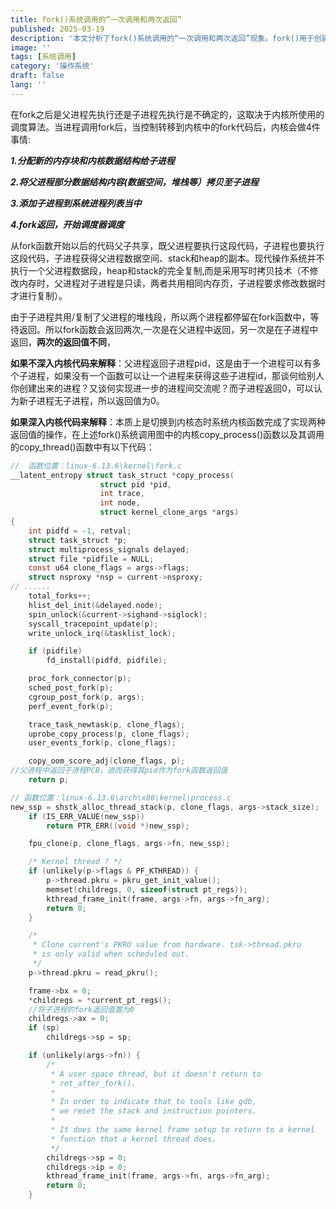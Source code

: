 ```yaml
---
title: fork()系统调用的“一次调用和两次返回”
published: 2025-03-19
description: '本文分析了fork()系统调用的“一次调用和两次返回”现象。fork()用于创建子进程，父子进程共享代码，但通过写时拷贝技术避免完全复制内存。调用fork()后，内核完成内存分配、数据结构复制、进程列表更新及调度操作。父进程返回子进程的PID以便管理子进程，子进程返回0表示自身无子进程。深入内核代码可发现，fork()通过copy_process()和copy_thread()函数分别设置父子进程的返回值，确保进程间通信和调度的正确性。'
image: ''
tags: [系统调用]
category: '操作系统'
draft: false 
lang: ''
---
```


在fork之后是父进程先执行还是子进程先执行是不确定的，这取决于内核所使用的调度算法。当进程调用fork后，当控制转移到内核中的fork代码后，内核会做4件事情:


***1.分配新的内存块和内核数据结构给子进程***

***2.将父进程部分数据结构内容(数据空间，堆栈等）拷贝至子进程***

***3.添加子进程到系统进程列表当中***

***4.fork返回，开始调度器调度***

从fork函数开始以后的代码父子共享，既父进程要执行这段代码，子进程也要执行这段代码，子进程获得父进程数据空间、stack和heap的副本。现代操作系统并不执行一个父进程数据段，heap和stack的完全复制,而是采用写时拷贝技术（不修改内存时，父进程对子进程是只读，两者共用相同内存页，子进程要求修改数据时才进行复制）。

由于子进程共用/复制了父进程的堆栈段，所以两个进程都停留在fork函数中，等待返回。所以fork函数会返回两次,一次是在父进程中返回，另一次是在子进程中返回，**两次的返回值不同**，

**如果不深入内核代码来解释**：父进程返回子进程pid，这是由于一个进程可以有多个子进程，如果没有一个函数可以让一个进程来获得这些子进程id，那谈何给别人你创建出来的进程？又谈何实现进一步的进程间交流呢？而子进程返回0，可以认为新子进程无子进程，所以返回值为0。

**如果深入内核代码来解释**：本质上是切换到内核态时系统内核函数完成了实现两种返回值的操作，在上述fork()系统调用图中的内核copy_process()函数以及其调用的copy_thread()函数中有以下代码：

```c
//  函数位置：linux-6.13.6\kernel\fork.c
__latent_entropy struct task_struct *copy_process(
					struct pid *pid,
					int trace,
					int node,
					struct kernel_clone_args *args)
{
	int pidfd = -1, retval;
	struct task_struct *p;
	struct multiprocess_signals delayed;
	struct file *pidfile = NULL;
	const u64 clone_flags = args->flags;
	struct nsproxy *nsp = current->nsproxy;
// ......
	total_forks++;
	hlist_del_init(&delayed.node);
	spin_unlock(&current->sighand->siglock);
	syscall_tracepoint_update(p);
	write_unlock_irq(&tasklist_lock);

	if (pidfile)
		fd_install(pidfd, pidfile);

	proc_fork_connector(p);
	sched_post_fork(p);
	cgroup_post_fork(p, args);
	perf_event_fork(p);

	trace_task_newtask(p, clone_flags);
	uprobe_copy_process(p, clone_flags);
	user_events_fork(p, clone_flags);

	copy_oom_score_adj(clone_flags, p);
//父进程中返回子进程PCB，进而获得其pid作为fork函数返回值
	return p;

```



```c
// 函数位置：linux-6.13.6\arch\x86\kernel\process.c
new_ssp = shstk_alloc_thread_stack(p, clone_flags, args->stack_size);
	if (IS_ERR_VALUE(new_ssp))
		return PTR_ERR((void *)new_ssp);

	fpu_clone(p, clone_flags, args->fn, new_ssp);

	/* Kernel thread ? */
	if (unlikely(p->flags & PF_KTHREAD)) {
		p->thread.pkru = pkru_get_init_value();
		memset(childregs, 0, sizeof(struct pt_regs));
		kthread_frame_init(frame, args->fn, args->fn_arg);
		return 0;
	}

	/*
	 * Clone current's PKRU value from hardware. tsk->thread.pkru
	 * is only valid when scheduled out.
	 */
	p->thread.pkru = read_pkru();

	frame->bx = 0;
	*childregs = *current_pt_regs();
	//将子进程的fork返回值置为0
	childregs->ax = 0;
	if (sp)
		childregs->sp = sp;

	if (unlikely(args->fn)) {
		/*
		 * A user space thread, but it doesn't return to
		 * ret_after_fork().
		 *
		 * In order to indicate that to tools like gdb,
		 * we reset the stack and instruction pointers.
		 *
		 * It does the same kernel frame setup to return to a kernel
		 * function that a kernel thread does.
		 */
		childregs->sp = 0;
		childregs->ip = 0;
		kthread_frame_init(frame, args->fn, args->fn_arg);
		return 0;
	}
```



